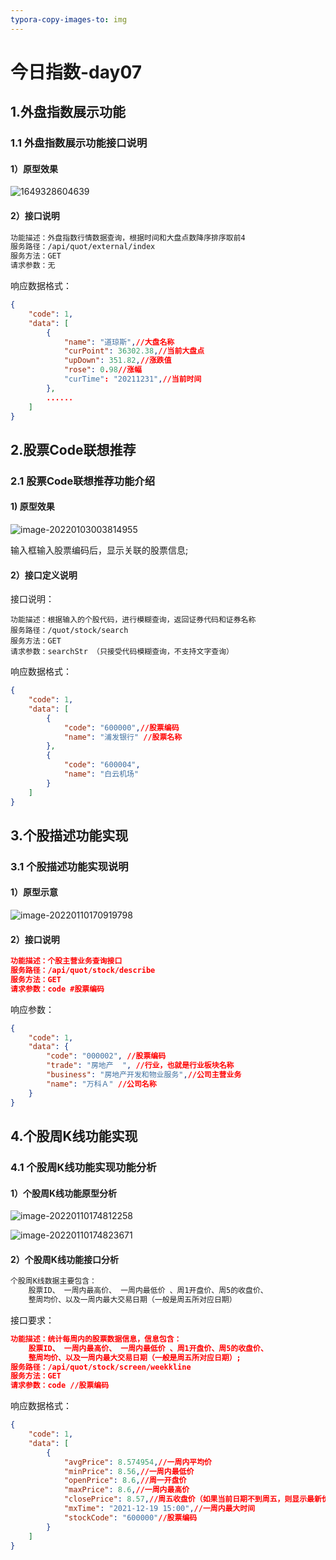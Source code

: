 ```yaml
---
typora-copy-images-to: img
---
```


# 今日指数-day07

## 1.外盘指数展示功能

### 1.1 外盘指数展示功能接口说明

#### 1）原型效果

![1649328604639](./assets/1649328604639.png)

#### 2）接口说明

~~~tex
功能描述：外盘指数行情数据查询，根据时间和大盘点数降序排序取前4 
服务路径：/api/quot/external/index
服务方法：GET
请求参数：无
~~~

响应数据格式：

~~~json
{
    "code": 1,
    "data": [
        {
            "name": "道琼斯",//大盘名称
            "curPoint": 36302.38,//当前大盘点
            "upDown": 351.82,//涨跌值
            "rose": 0.98//涨幅
            "curTime": "20211231",//当前时间
        },
     	...... 
    ]
}
~~~



## 2.股票Code联想推荐

### 2.1 股票Code联想推荐功能介绍

#### 1) 原型效果

![image-20220103003814955](./assets/image-20220103003814955.png)

输入框输入股票编码后，显示关联的股票信息;

#### 2）接口定义说明

接口说明：

~~~text
功能描述：根据输入的个股代码，进行模糊查询，返回证券代码和证券名称
服务路径：/quot/stock/search
服务方法：GET
请求参数：searchStr （只接受代码模糊查询，不支持文字查询）  
~~~

响应数据格式：

~~~json
{
    "code": 1,
    "data": [
        {
            "code": "600000",//股票编码
            "name": "浦发银行" //股票名称
        },
        {
            "code": "600004",
            "name": "白云机场"
        }
    ]
}
~~~

## 3.个股描述功能实现

### 3.1 个股描述功能实现说明

#### 1）原型示意

![image-20220110170919798](./assets/image-20220110170919798.png)

#### 2）接口说明

~~~json
功能描述：个股主营业务查询接口
服务路径：/api/quot/stock/describe
服务方法：GET
请求参数：code #股票编码
~~~

响应参数：

~~~json
{
    "code": 1,
    "data": {
        "code": "000002", //股票编码
        "trade": "房地产  ", //行业，也就是行业板块名称
        "business": "房地产开发和物业服务",//公司主营业务
        "name": "万科Ａ" //公司名称
    }
}
~~~



## 4.个股周K线功能实现

### 4.1 个股周K线功能实现功能分析

#### 1）个股周K线功能原型分析

![image-20220110174812258](./assets/image-20220110174812258.png)

![image-20220110174823671](./assets/image-20220110174823671.png)

#### 2）个股周K线功能接口分析

~~~tex
个股周K线数据主要包含：
	股票ID、 一周内最高价、 一周内最低价 、周1开盘价、周5的收盘价、
	整周均价、以及一周内最大交易日期（一般是周五所对应日期）
~~~

接口要求：

~~~json
功能描述：统计每周内的股票数据信息，信息包含：
	股票ID、 一周内最高价、 一周内最低价 、周1开盘价、周5的收盘价、
	整周均价、以及一周内最大交易日期（一般是周五所对应日期）;
服务路径：/api/quot/stock/screen/weekkline
服务方法：GET
请求参数：code //股票编码
~~~

响应数据格式：

~~~json
{
    "code": 1,
    "data": [
        {
            "avgPrice": 8.574954,//一周内平均价
            "minPrice": 8.56,//一周内最低价
            "openPrice": 8.6,//周一开盘价
            "maxPrice": 8.6,//一周内最高价
            "closePrice": 8.57,//周五收盘价（如果当前日期不到周五，则显示最新价格）
            "mxTime": "2021-12-19 15:00",//一周内最大时间
            "stockCode": "600000"//股票编码
        }
    ]
}
~~~



